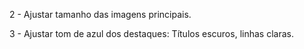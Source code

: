 2 - Ajustar tamanho das imagens principais.

3 - Ajustar tom de azul dos destaques: Títulos escuros, linhas claras.